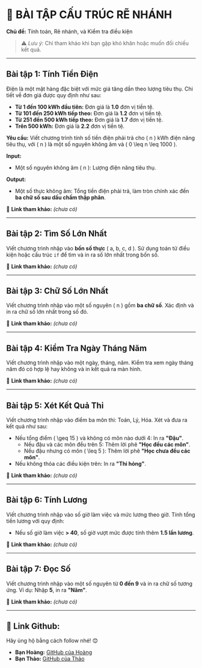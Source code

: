 # 📘 BÀI TẬP CẤU TRÚC RẼ NHÁNH

**Chủ đề:** Tính toán, Rẽ nhánh, và Kiểm tra điều kiện

> ⚠️ _Lưu ý:_ Chỉ tham khảo khi bạn gặp khó khăn hoặc muốn đối chiếu kết quả.

---

## Bài tập 1: Tính Tiền Điện

Điện là một mặt hàng đặc biệt với mức giá tăng dần theo lượng tiêu thụ. Chi tiết về đơn giá được quy định như sau:

- **Từ 1 đến 100 kWh đầu tiên:** Đơn giá là **1.0** đơn vị tiền tệ.
- **Từ 101 đến 250 kWh tiếp theo:** Đơn giá là **1.2** đơn vị tiền tệ.
- **Từ 251 đến 500 kWh tiếp theo:** Đơn giá là **1.7** đơn vị tiền tệ.
- **Trên 500 kWh:** Đơn giá là **2.2** đơn vị tiền tệ.

**Yêu cầu:** Viết chương trình tính số tiền điện phải trả cho \( n \) kWh điện năng tiêu thụ, với \( n \) là một số nguyên không âm và \( 0 \leq n \leq 1000 \).

**Input:**

- Một số nguyên không âm \( n \): Lượng điện năng tiêu thụ.

**Output:**

- Một số thực không âm: Tổng tiền điện phải trả, làm tròn chính xác đến **ba chữ số sau dấu chấm thập phân**.

🔗 **Link tham khảo:** _(chưa có)_

---

## Bài tập 2: Tìm Số Lớn Nhất

Viết chương trình nhập vào **bốn số thực** \( a, b, c, d \). Sử dụng toán tử điều kiện hoặc cấu trúc `if` để tìm và in ra số lớn nhất trong bốn số.

🔗 **Link tham khảo:** _(chưa có)_

---

## Bài tập 3: Chữ Số Lớn Nhất

Viết chương trình nhập vào một số nguyên \( n \) gồm **ba chữ số**. Xác định và in ra chữ số lớn nhất trong số đó.

🔗 **Link tham khảo:** _(chưa có)_

---

## Bài tập 4: Kiểm Tra Ngày Tháng Năm

Viết chương trình nhập vào một ngày, tháng, năm. Kiểm tra xem ngày tháng năm đó có hợp lệ hay không và in kết quả ra màn hình.

🔗 **Link tham khảo:** _(chưa có)_

---

## Bài tập 5: Xét Kết Quả Thi

Viết chương trình nhập vào điểm ba môn thi: Toán, Lý, Hóa. Xét và đưa ra kết quả như sau:

- Nếu tổng điểm \( \geq 15 \) và không có môn nào dưới 4: In ra **"Đậu"**.
  - Nếu đậu và các môn đều trên 5: Thêm lời phê **"Học đều các môn"**.
  - Nếu đậu nhưng có môn \( \leq 5 \): Thêm lời phê **"Học chưa đều các môn"**.
- Nếu không thỏa các điều kiện trên: In ra **"Thi hỏng"**.

🔗 **Link tham khảo:** _(chưa có)_

---

## Bài tập 6: Tính Lương

Viết chương trình nhập vào số giờ làm việc và mức lương theo giờ. Tính tổng tiền lương với quy định:

- Nếu số giờ làm việc **> 40**, số giờ vượt mức được tính thêm **1.5 lần lương**.

🔗 **Link tham khảo:** _(chưa có)_

---

## Bài tập 7: Đọc Số

Viết chương trình nhập vào một số nguyên từ **0 đến 9** và in ra chữ số tương ứng. Ví dụ: Nhập **5**, in ra **"Năm"**.

🔗 **Link tham khảo:** _(chưa có)_

---

## 🌟 Link Github:

Hãy ủng hộ bằng cách follow nhé\! 😊

- **Bạn Hoàng:** [GitHub của Hoàng](https://github.com/NguyenVietHoang725)
- **Bạn Thảo:** [GitHub của Thảo](https://github.com/thou05)

